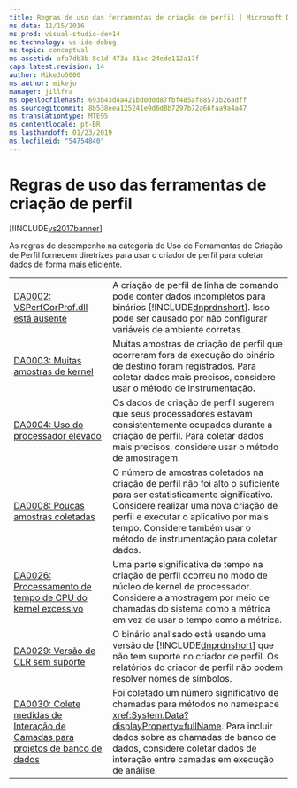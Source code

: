 ```yaml
---
title: Regras de uso das ferramentas de criação de perfil | Microsoft Docs
ms.date: 11/15/2016
ms.prod: visual-studio-dev14
ms.technology: vs-ide-debug
ms.topic: conceptual
ms.assetid: afa7db3b-8c1d-473a-81ac-24ede112a17f
caps.latest.revision: 14
author: MikeJo5000
ms.author: mikejo
manager: jillfra
ms.openlocfilehash: 693b43d4a421bd0d0d87fbf485af88573b26adff
ms.sourcegitcommit: 8b538eea125241e9d6d8b7297b72a66faa9a4a47
ms.translationtype: MTE95
ms.contentlocale: pt-BR
ms.lasthandoff: 01/23/2019
ms.locfileid: "54754840"
---
```

# <a name="profiling-tools-usage-rules"></a>Regras de uso das ferramentas de criação de perfil
[!INCLUDE[vs2017banner](../includes/vs2017banner.md)]

As regras de desempenho na categoria de Uso de Ferramentas de Criação de Perfil fornecem diretrizes para usar o criador de perfil para coletar dados de forma mais eficiente.  
  
|||  
|-|-|  
|[DA0002: VSPerfCorProf.dll está ausente](../profiling/da0002-vsperfcorprof-dll-is-missing.md)|A criação de perfil de linha de comando pode conter dados incompletos para binários [!INCLUDE[dnprdnshort](../includes/dnprdnshort-md.md)]. Isso pode ser causado por não configurar variáveis de ambiente corretas.|  
|[DA0003: Muitas amostras de kernel](../profiling/da0003-many-kernel-samples.md)|Muitas amostras de criação de perfil que ocorreram fora da execução do binário de destino foram registrados. Para coletar dados mais precisos, considere usar o método de instrumentação.|  
|[DA0004: Uso do processador elevado](../profiling/da0004-high-processor-usage.md)|Os dados de criação de perfil sugerem que seus processadores estavam consistentemente ocupados durante a criação de perfil. Para coletar dados mais precisos, considere usar o método de amostragem.|  
|[DA0008: Poucas amostras coletadas](../profiling/da0008-few-samples-collected.md)|O número de amostras coletados na criação de perfil não foi alto o suficiente para ser estatisticamente significativo. Considere realizar uma nova criação de perfil e executar o aplicativo por mais tempo. Considere também usar o método de instrumentação para coletar dados.|  
|[DA0026: Processamento de tempo de CPU do kernel excessivo](../profiling/da0026-excessive-kernel-cpu-time-processing.md)|Uma parte significativa de tempo na criação de perfil ocorreu no modo de núcleo de kernel de processador. Considere a amostragem por meio de chamadas do sistema como a métrica em vez de usar o tempo como a métrica.|  
|[DA0029: Versão de CLR sem suporte](../profiling/da0029-unsupported-clr-version.md)|O binário analisado está usando uma versão de [!INCLUDE[dnprdnshort](../includes/dnprdnshort-md.md)] que não tem suporte no criador de perfil. Os relatórios do criador de perfil não podem resolver nomes de símbolos.|  
|[DA0030: Colete medidas de Interação de Camadas para projetos de banco de dados](../profiling/da0030-gather-tier-interaction-measurements-for-database-projects.md)|Foi coletado um número significativo de chamadas para métodos no namespace <xref:System.Data?displayProperty=fullName>. Para incluir dados sobre as chamadas de banco de dados, considere coletar dados de interação entre camadas em execução de análise.|
